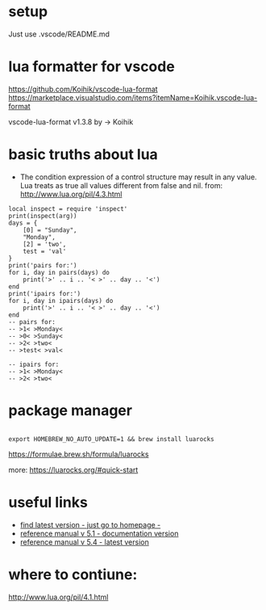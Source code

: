 
# setup

Just use .vscode/README.md

# lua formatter for vscode

https://github.com/Koihik/vscode-lua-format
https://marketplace.visualstudio.com/items?itemName=Koihik.vscode-lua-format

vscode-lua-format
v1.3.8
by -> Koihik

# basic truths about lua

- The condition expression of a control structure may result in any value. Lua treats as true all values different from false and nil.
  from: http://www.lua.org/pil/4.3.html

```
local inspect = require 'inspect'
print(inspect(arg))
days = {
    [0] = "Sunday",
    "Monday",
    [2] = 'two',
    test = 'val'
}
print('pairs for:')
for i, day in pairs(days) do
    print('>' .. i .. '< >' .. day .. '<')
end
print('ipairs for:')
for i, day in ipairs(days) do
    print('>' .. i .. '< >' .. day .. '<')
end
-- pairs for:
-- >1< >Monday<
-- >0< >Sunday<
-- >2< >two<
-- >test< >val<

-- ipairs for:
-- >1< >Monday<
-- >2< >two<

```  

# package manager

```

export HOMEBREW_NO_AUTO_UPDATE=1 && brew install luarocks

```

https://formulae.brew.sh/formula/luarocks

more: https://luarocks.org/#quick-start

# useful links
- [find latest version - just go to homepage - ](https://www.lua.org/)
- [reference manual v 5.1 - documentation version](https://www.lua.org/manual/5.1)
- [reference manual v 5.4 - latest version](https://www.lua.org/manual/5.4/)

# where to contiune:
http://www.lua.org/pil/4.1.html



